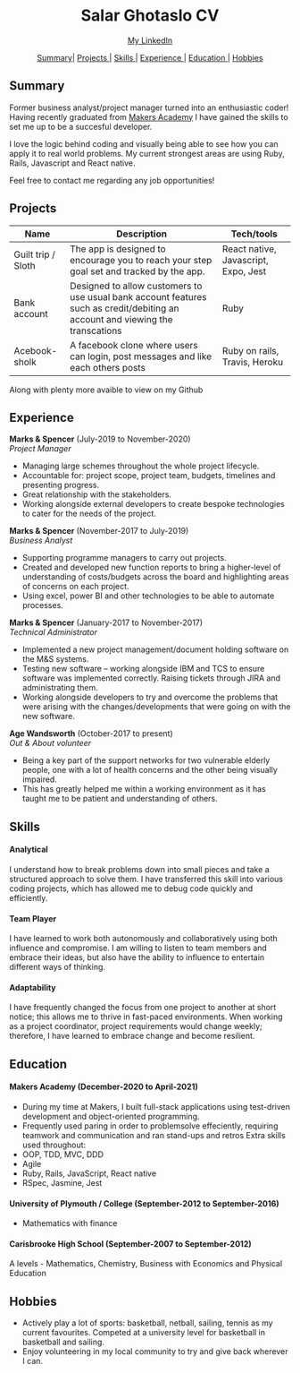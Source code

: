 <h1 align="center">Salar Ghotaslo CV</h1>

<div align="center">

[My LinkedIn](https://www.linkedin.com/in/salar-ghotaslo-7b2060a9/)

[Summary](#summary)|
[Projects ](#projects) |
[Skills ](#skills) |
[Experience ](#experience) |
[Education ](#education) |
[Hobbies ](#hobbies)

</div>

## Summary

Former business analyst/project manager turned into an enthusiastic coder!
Having recently graduated from [Makers Academy](https://makers.tech) I have gained the skills to set me up to be a succesful developer.

I love the logic behind coding and visually being able to see how you can apply it to real world problems. My current strongest areas are using Ruby, Rails, Javascript and React native.

Feel free to contact me regarding any job opportunities!

## Projects

| Name               | Description                                                                                                                    | Tech/tools                           |
| ------------------ | ------------------------------------------------------------------------------------------------------------------------------ | ------------------------------------ |
| Guilt trip / Sloth | The app is designed to encourage you to reach your step goal set and tracked by the app.                                       | React native, Javascript, Expo, Jest |
| Bank account       | Designed to allow customers to use usual bank account features such as credit/debiting an account and viewing the transcations | Ruby                                 |
| Acebook-sholk      | A facebook clone where users can login, post messages and like each others posts                                               | Ruby on rails, Travis, Heroku        |

Along with plenty more avaible to view on my Github

## Experience

**Marks & Spencer** (July-2019 to November-2020)  
_Project Manager_

- Managing large schemes throughout the whole project lifecycle.
- Accountable for: project scope, project team, budgets, timelines and presenting progress.
- Great relationship with the stakeholders.
- Working alongside external developers to create bespoke technologies to cater for the needs of the project.

**Marks & Spencer** (November-2017 to July-2019)  
_Business Analyst_

- Supporting programme managers to carry out projects.
- Created and developed new function reports to bring a higher-level of understanding of costs/budgets across the board and highlighting areas of concerns on each project.
- Using excel, power BI and other technologies to be able to automate processes.

**Marks & Spencer** (January-2017 to November-2017)  
_Technical Administrator_

- Implemented a new project management/document holding software on the M&S systems.
- Testing new software – working alongside IBM and TCS to ensure software was implemented correctly. Raising tickets through JIRA and administrating them.
- Working alongside developers to try and overcome the problems that were arising with the changes/developments that were going on with the new software.

**Age Wandsworth** (October-2017 to present)  
_Out & About volunteer_

- Being a key part of the support networks for two vulnerable elderly people, one with a lot of health concerns and the other being visually impaired.
- This has greatly helped me within a working environment as it has taught me to be patient and understanding of others.

## Skills

#### Analytical

I understand how to break problems down into small pieces and take a structured approach to solve them. I have transferred this skill into various coding projects, which has allowed me to debug code quickly and efficiently.

#### Team Player

I have learned to work both autonomously and collaboratively using both influence and compromise. I am willing to listen to team members and embrace their ideas, but also have the ability to influence to entertain different ways of thinking.

#### Adaptability

I have frequently changed the focus from one project to another at short notice; this allows me to thrive in fast-paced environments. When working as a project coordinator, project requirements would change weekly; therefore, I have learned to embrace change and become resilient.

## Education

#### Makers Academy (December-2020 to April-2021)

- During my time at Makers, I built full-stack applications using test-driven development and object-oriented programming.
- Frequently used paring in order to problemsolve effeciently, requiring teamwork and communication and ran stand-ups and retros
  Extra skills used throughout:
- OOP, TDD, MVC, DDD
- Agile
- Ruby, Rails, JavaScript, React native
- RSpec, Jasmine, Jest

#### University of Plymouth / College (September-2012 to September-2016)

- Mathematics with finance

#### Carisbrooke High School (September-2007 to September-2012)

A levels - Mathematics, Chemistry, Business with Economics and Physical Education

## Hobbies

- Actively play a lot of sports: basketball, netball, sailing, tennis as my current favourites. Competed at a university level for basketball in basketball and sailing.
- Enjoy volunteering in my local community to try and give back wherever I can.
